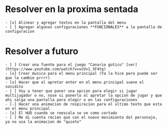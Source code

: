 # Resolver en la proxima sentada
    - [x] Alinear y agregar textos en la pantalla del menu
    - [ ] Agregar algunas configuraciones **FUNCIONALES** a la pantalla de configuracion

# Resolver a futuro
    - [ ] Crear una fuente para el juego "Canario gotico" [ver](https://www.youtube.com/watch?v=ucUv1_SF4tg)
    - [x] Crear musica para el menu principal (Ya la hice pero puede ser que la cambie prrrr)
    - [x] Hacer que al apretar enter en el menu principal suene el sonidito
    - [ ] Voy a tener que poner una opcion para elegir si jugar multijugador o no, nose si ponerlo al apretar la opcion de jugar y que ahi salga una pantalla para elegir o en las configuraciones
    - [-] Hacer una animacion de respiracion para el ultimo texto que esta en el menu principal
    - [x] El HUD cuando se reescala se ve como cortado
    - [ ] Me di cuenta recien que con el nuevo movimiento del personaje, ya no usa la animacion de "quieto"
